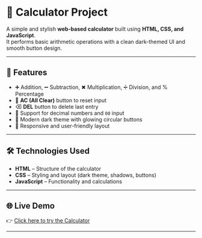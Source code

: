 # 🧮 Calculator Project

A simple and stylish **web-based calculator** built using **HTML, CSS, and JavaScript**.  
It performs basic arithmetic operations with a clean dark-themed UI and smooth button design.

---

## 🚀 Features
- ➕ Addition, ➖ Subtraction, ✖ Multiplication, ➗ Division, and % Percentage  
- 🧹 **AC (All Clear)** button to reset input  
- ⌫ **DEL** button to delete last entry  
- 🔢 Support for decimal numbers and `00` input  
- 🎨 Modern dark theme with glowing circular buttons  
- 📱 Responsive and user-friendly layout  

---

## 🛠️ Technologies Used
- **HTML** – Structure of the calculator  
- **CSS** – Styling and layout (dark theme, shadows, buttons)  
- **JavaScript** – Functionality and calculations  

---

## 🌐 Live Demo
👉 [Click here to try the Calculator](https://pnkj812.github.io/Calculator/)  

---
